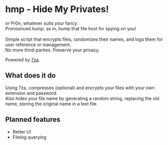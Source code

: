 # hmp - Hide My Privates!
or Pr0n, whatever suits your fancy.<br>
Pronounced *hump*, as in, hump that file host for spying on you!
<br>
<br>
Simple script that encrypts files, randomizes their names, and logs them for user reference or management.<br>
No more third-parties. Preserve your privacy.

Powered by [7za](https://www.7-zip.org).

## What does it do
Using 7za, compresses (optional) and encrypts your files with your own extension and password.<br>
Also hides your file name by generating a random string, replacing the old name, storing the original name in a text file.

## Planned features
* Better UI
* Filelog querying
